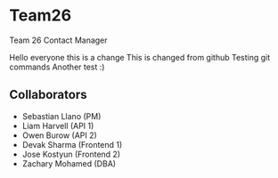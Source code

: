 # Team26
Team 26 Contact Manager


Hello everyone this is a change
This is changed from github
Testing git commands
Another test :)

## Collaborators
- Sebastian Llano (PM)
- Liam Harvell (API 1)
- Owen Burow (API 2)
- Devak Sharma (Frontend 1)
- Jose Kostyun (Frontend 2)
- Zachary Mohamed (DBA)

